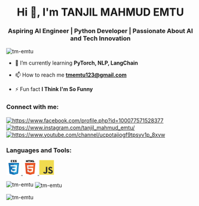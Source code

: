 <h1 align="center">Hi 👋, I'm TANJIL MAHMUD EMTU</h1>
<h3 align="center">Aspiring AI Engineer | Python Developer | Passionate About AI and Tech Innovation</h3>

<p align="left"> <img src="https://komarev.com/ghpvc/?username=tm-emtu&label=Profile%20views&color=0e75b6&style=flat" alt="tm-emtu" /> </p>

- 🌱 I’m currently learning **PyTorch, NLP, LangChain**


- 📫 How to reach me **tmemtu123@gmail.com**

- ⚡ Fun fact **I Think I'm So Funny**

<h3 align="left">Connect with me:</h3>
<p align="left">
<a href="https://fb.com/https://www.facebook.com/profile.php?id=100077571528377" target="blank"><img align="center" src="https://raw.githubusercontent.com/rahuldkjain/github-profile-readme-generator/master/src/images/icons/Social/facebook.svg" alt="https://www.facebook.com/profile.php?id=100077571528377" height="30" width="40" /></a>
<a href="https://instagram.com/https://www.instagram.com/tanjil_mahmud_emtu/" target="blank"><img align="center" src="https://raw.githubusercontent.com/rahuldkjain/github-profile-readme-generator/master/src/images/icons/Social/instagram.svg" alt="https://www.instagram.com/tanjil_mahmud_emtu/" height="30" width="40" /></a>
<a href="https://www.youtube.com/c/https://www.youtube.com/channel/ucpotajiogf9tpsyv1p_8xvw" target="blank"><img align="center" src="https://raw.githubusercontent.com/rahuldkjain/github-profile-readme-generator/master/src/images/icons/Social/youtube.svg" alt="https://www.youtube.com/channel/ucpotajiogf9tpsyv1p_8xvw" height="30" width="40" /></a>
</p>

<h3 align="left">Languages and Tools:</h3>
<p align="left"> <a href="https://www.w3schools.com/css/" target="_blank" rel="noreferrer"> <img src="https://raw.githubusercontent.com/devicons/devicon/master/icons/css3/css3-original-wordmark.svg" alt="css3" width="40" height="40"/> </a> <a href="https://www.w3.org/html/" target="_blank" rel="noreferrer"> <img src="https://raw.githubusercontent.com/devicons/devicon/master/icons/html5/html5-original-wordmark.svg" alt="html5" width="40" height="40"/> </a> <a href="https://developer.mozilla.org/en-US/docs/Web/JavaScript" target="_blank" rel="noreferrer"> <img src="https://raw.githubusercontent.com/devicons/devicon/master/icons/javascript/javascript-original.svg" alt="javascript" width="40" height="40"/> </a> </p>

<p><img align="left" src="https://github-readme-stats.vercel.app/api/top-langs?username=tm-emtu&show_icons=true&locale=en&layout=compact" alt="tm-emtu" /></p>

<p>&nbsp;<img align="center" src="https://github-readme-stats.vercel.app/api?username=tm-emtu&show_icons=true&locale=en" alt="tm-emtu" /></p>

<p><img align="center" src="https://github-readme-streak-stats.herokuapp.com/?user=tm-emtu&" alt="tm-emtu" /></p>

